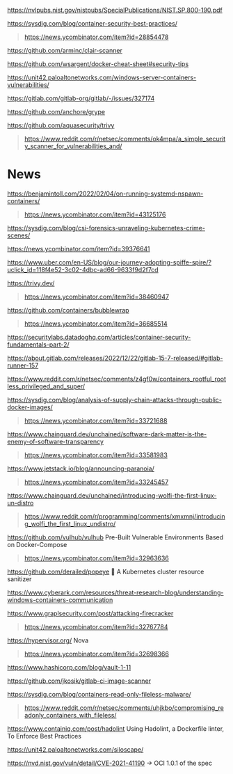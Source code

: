https://nvlpubs.nist.gov/nistpubs/SpecialPublications/NIST.SP.800-190.pdf

https://sysdig.com/blog/container-security-best-practices/
> https://news.ycombinator.com/item?id=28854478

https://github.com/arminc/clair-scanner

https://github.com/wsargent/docker-cheat-sheet#security-tips

https://unit42.paloaltonetworks.com/windows-server-containers-vulnerabilities/

https://gitlab.com/gitlab-org/gitlab/-/issues/327174

https://github.com/anchore/grype

https://github.com/aquasecurity/trivy
> https://www.reddit.com/r/netsec/comments/ok4mpa/a_simple_security_scanner_for_vulnerabilities_and/

# News
https://benjamintoll.com/2022/02/04/on-running-systemd-nspawn-containers/
> https://news.ycombinator.com/item?id=43125176

https://sysdig.com/blog/csi-forensics-unraveling-kubernetes-crime-scenes/

https://news.ycombinator.com/item?id=39376641

https://www.uber.com/en-US/blog/our-journey-adopting-spiffe-spire/?uclick_id=118f4e52-3c02-4dbc-ad66-9633f9d2f7cd

https://trivy.dev/
> https://news.ycombinator.com/item?id=38460947

https://github.com/containers/bubblewrap
> https://news.ycombinator.com/item?id=36685514

https://securitylabs.datadoghq.com/articles/container-security-fundamentals-part-2/

https://about.gitlab.com/releases/2022/12/22/gitlab-15-7-released/#gitlab-runner-157

https://www.reddit.com/r/netsec/comments/z4gf0w/containers_rootful_rootless_privileged_and_super/

https://sysdig.com/blog/analysis-of-supply-chain-attacks-through-public-docker-images/
> https://news.ycombinator.com/item?id=33721688

https://www.chainguard.dev/unchained/software-dark-matter-is-the-enemy-of-software-transparency
> https://news.ycombinator.com/item?id=33581983

https://www.jetstack.io/blog/announcing-paranoia/
> https://news.ycombinator.com/item?id=33245457

https://www.chainguard.dev/unchained/introducing-wolfi-the-first-linux-un-distro
> https://www.reddit.com/r/programming/comments/xmxmnj/introducing_wolfi_the_first_linux_undistro/

https://github.com/vulhub/vulhub Pre-Built Vulnerable Environments Based on Docker-Compose
> https://news.ycombinator.com/item?id=32963636

https://github.com/derailed/popeye 👀 A Kubernetes cluster resource sanitizer

https://www.cyberark.com/resources/threat-research-blog/understanding-windows-containers-communication

https://www.graplsecurity.com/post/attacking-firecracker
> https://news.ycombinator.com/item?id=32767784

https://hypervisor.org/ Nova
> https://news.ycombinator.com/item?id=32698366

https://www.hashicorp.com/blog/vault-1-11

https://github.com/jkosik/gitlab-ci-image-scanner

https://sysdig.com/blog/containers-read-only-fileless-malware/
> https://www.reddit.com/r/netsec/comments/uhjkbo/compromising_readonly_containers_with_fileless/

https://www.containiq.com/post/hadolint Using Hadolint, a Dockerfile linter, To Enforce Best Practices

https://unit42.paloaltonetworks.com/siloscape/

https://nvd.nist.gov/vuln/detail/CVE-2021-41190 -> OCI 1.0.1 of the spec

